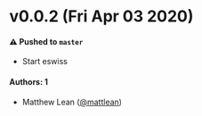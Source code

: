 # v0.0.2 (Fri Apr 03 2020)

#### ⚠️ Pushed to `master`

- Start eswiss

#### Authors: 1

- Matthew Lean ([@mattlean](https://github.com/mattlean))
